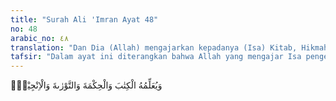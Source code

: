 ```yaml
---
title: "Surah Ali 'Imran Ayat 48"
no: 48
arabic_no: ٤٨
translation: "Dan Dia (Allah) mengajarkan kepadanya (Isa) Kitab, Hikmah, Taurat, dan Injil."
tafsir: "Dalam ayat ini diterangkan bahwa Allah yang mengajar Isa pengetahuan menulis dan ilmu yang benar menggerakkan kemauan seseorang untuk mengerjakan amal-amal yang bermanfaat, serta Allah memberi kepadanya kemampuan untuk memahami Taurat dan segala rahasia hukum-hukumnya. Almasih mengetahui segala rahasia hukum, kemudian menjelaskan kepada kaumnya. Juga Allah mengajarkan kepada Isa a.s., Injil yang Dia wahyukan kepadanya."
---
```

وَيُعَلِّمُهُ الْكِتٰبَ وَالْحِكْمَةَ وَالتَّوْرٰىةَ وَالْاِنْجِيْلَۚ